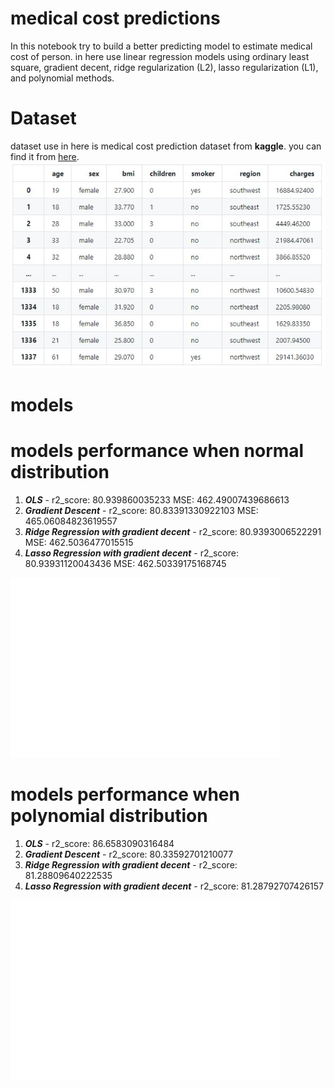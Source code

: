 # medical cost predictions

In this notebook try to build a better predicting model to estimate medical cost
of person. in here use linear regression models using ordinary least square, gradient
decent, ridge regularization (L2), lasso regularization (L1), and polynomial methods.

# Dataset
dataset use in here is medical cost prediction dataset from **kaggle**. you can find it from <a href="https://www.kaggle.com/mirichoi0218/insurance">here</a>.
![plot](./demo/dataset_overview.jpg)

# models

# models performance when normal distribution
1. ***OLS*** - r2_score: 80.939860035233 MSE: 462.49007439686613
2. ***Gradient Descent*** - r2_score: 80.83391330922103 MSE: 465.06084823619557
3. ***Ridge Regression with gradient decent*** - r2_score: 80.9393006522291 MSE: 462.5036477015515
4. ***Lasso Regression with gradient decent*** - r2_score: 80.93931120043436 MSE: 462.50339175168745

![plot](./demo/nd_compare.jpg)

# models performance when polynomial distribution
1. ***OLS*** - r2_score: 86.6583090316484
2. ***Gradient Descent*** - r2_score: 80.33592701210077
3. ***Ridge Regression with gradient decent*** - r2_score: 81.28809640222535
4. ***Lasso Regression with gradient decent*** - r2_score: 81.28792707426157

![plot](./demo/poly_compare.jpg)
